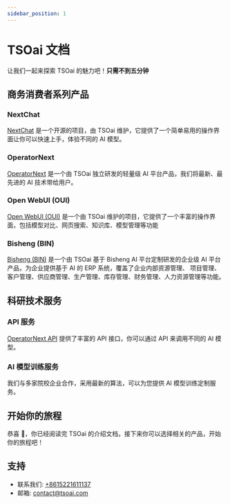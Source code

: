 ```yaml
---
sidebar_position: 1
---
```


# TSOai 文档

让我们一起来探索 TSOai 的魅力吧！**只需不到五分钟**

## 商务消费者系列产品

### NextChat

[NextChat](https://nextchat.operatornext.cn/) 是一个开源的项目，由 TSOai 维护，它提供了一个简单易用的操作界面让你可以快速上手，体验不同的 AI 模型。

### OperatorNext

[OperatorNext](https://opx.operatornext.cn/) 是一个由 TSOai 独立研发的轻量级 AI 平台产品，我们将最新、最先进的 AI 技术带给用户。

### Open WebUI (OUI)

[Open WebUI (OUI)](https://oui.operatornext.cn/) 是一个由 TSOai 维护的项目，它提供了一个丰富的操作界面，包括模型对比、网页搜索、知识库、模型管理等功能

### Bisheng (BIN)

[Bisheng (BIN)](https://bin.operatornext.cn/) 是一个由 TSOai 基于 Bisheng AI 平台定制研发的企业级 AI 平台产品，为企业提供基于 AI 的 ERP 系统，覆盖了企业内部资源管理、
项目管理、客户管理、供应商管理、生产管理、库存管理、财务管理、人力资源管理等功能。

## 科研技术服务

### API 服务

[OperatorNext API](https://api.operatornext.cn/) 提供了丰富的 API 接口，你可以通过 API 来调用不同的 AI 模型。

### AI 模型训练服务

我们与多家院校企业合作，采用最新的算法，可以为您提供 AI 模型训练定制服务。

## 开始你的旅程

恭喜 🎉，你已经阅读完 TSOai 的介绍文档，接下来你可以选择相关的产品，开始你的旅程吧！

## 支持

- 联系我们: [+8615221611137](tel:+8615221611137)
- 邮箱: [contact@tsoai.com](mailto:contact@tsoai.com)
